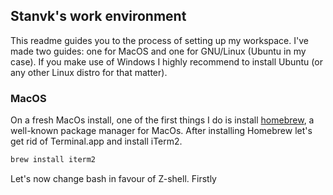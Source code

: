## Stanvk's work environment ##

This readme guides you to the process of setting up my workspace.
I've made two guides: one for MacOS and one for GNU/Linux (Ubuntu in my case). If you make use of Windows I highly recommend to install Ubuntu (or any other Linux distro for that matter).

### MacOS ###
On a fresh MacOs install, one of the first things I do is install [homebrew]('https://brew.sh'), a well-known package manager for MacOs.
After installing Homebrew let's get rid of Terminal.app and install iTerm2.
```bash
brew install iterm2
```

Let's now change bash in favour of Z-shell. Firstly 
```bash

```

